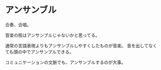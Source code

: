 # アンサンブル

合奏、合唱。

音楽の核はアンサンブルじゃないかと思ってる。

通常の言語表現よりもアンサンブルしやすくしたものが音楽。
音を出してなくても頭の中でアンサンブルできる。

コミュニケーションの文脈でも、アンサンブルするのが大事。
